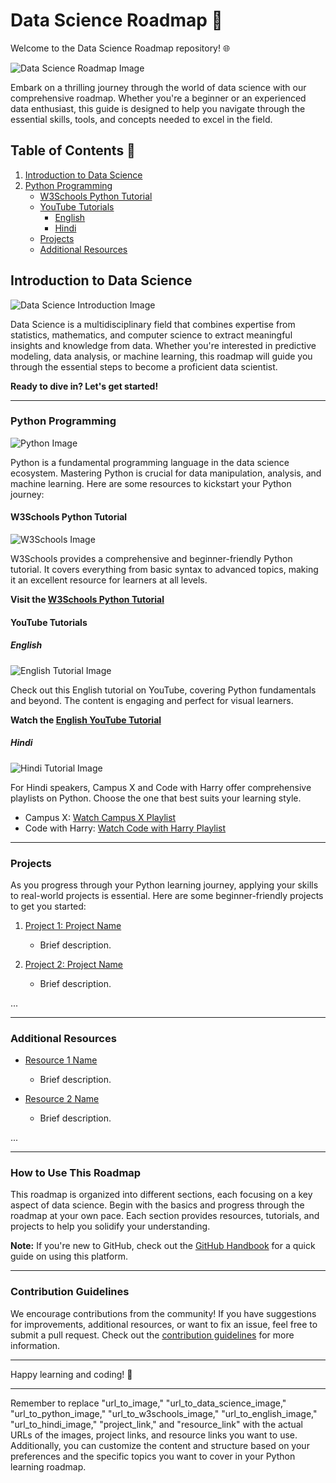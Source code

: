 # Data Science Roadmap 🚀

Welcome to the Data Science Roadmap repository! 🌐

![Data Science Roadmap Image](url_to_image)

Embark on a thrilling journey through the world of data science with our comprehensive roadmap. Whether you're a beginner or an experienced data enthusiast, this guide is designed to help you navigate through the essential skills, tools, and concepts needed to excel in the field.

## Table of Contents 📑

1. [Introduction to Data Science](#introduction-to-data-science)
2. [Python Programming](#python-programming)
   - [W3Schools Python Tutorial](#w3schools-python-tutorial)
   - [YouTube Tutorials](#youtube-tutorials)
      - [English](#english)
      - [Hindi](#hindi)
   - [Projects](#projects)
   - [Additional Resources](#additional-resources)

## Introduction to Data Science

![Data Science Introduction Image](url_to_data_science_image)

Data Science is a multidisciplinary field that combines expertise from statistics, mathematics, and computer science to extract meaningful insights and knowledge from data. Whether you're interested in predictive modeling, data analysis, or machine learning, this roadmap will guide you through the essential steps to become a proficient data scientist.

**Ready to dive in? Let's get started!**

---

### Python Programming

![Python Image](url_to_python_image)

Python is a fundamental programming language in the data science ecosystem. Mastering Python is crucial for data manipulation, analysis, and machine learning. Here are some resources to kickstart your Python journey:

#### W3Schools Python Tutorial

![W3Schools Image](url_to_w3schools_image)

W3Schools provides a comprehensive and beginner-friendly Python tutorial. It covers everything from basic syntax to advanced topics, making it an excellent resource for learners at all levels.

**Visit the [W3Schools Python Tutorial](https://www.w3schools.com/python/default.asp)**

#### YouTube Tutorials

##### English

![English Tutorial Image](url_to_english_image)

Check out this English tutorial on YouTube, covering Python fundamentals and beyond. The content is engaging and perfect for visual learners.

**Watch the [English YouTube Tutorial](https://youtu.be/t8pPdKYpowI?si=6aRiZUl687Aax4bE)**

##### Hindi

![Hindi Tutorial Image](url_to_hindi_image)

For Hindi speakers, Campus X and Code with Harry offer comprehensive playlists on Python. Choose the one that best suits your learning style.

- Campus X: [Watch Campus X Playlist](https://youtube.com/playlist?list=PLKnIA16_Rmvb1RYR-iTA_hzckhdONtSW4&si=Fz7flAud1HEirN4I)
- Code with Harry: [Watch Code with Harry Playlist](https://youtube.com/playlist?list=PLu0W_9lII9agwh1XjRt242xIpHhPT2llg&si=cqX_PjPlWJhux8K3)

---

### Projects

As you progress through your Python learning journey, applying your skills to real-world projects is essential. Here are some beginner-friendly projects to get you started:

1. [Project 1: Project Name](project_link)
   - Brief description.

2. [Project 2: Project Name](project_link)
   - Brief description.

...

---

### Additional Resources

- [Resource 1 Name](resource_link)
  - Brief description.

- [Resource 2 Name](resource_link)
  - Brief description.

...

---

### How to Use This Roadmap

This roadmap is organized into different sections, each focusing on a key aspect of data science. Begin with the basics and progress through the roadmap at your own pace. Each section provides resources, tutorials, and projects to help you solidify your understanding.

**Note:** If you're new to GitHub, check out the [GitHub Handbook](https://guides.github.com/introduction/git-handbook/) for a quick guide on using this platform.

---

### Contribution Guidelines

We encourage contributions from the community! If you have suggestions for improvements, additional resources, or want to fix an issue, feel free to submit a pull request. Check out the [contribution guidelines](CONTRIBUTING.md) for more information.

---

Happy learning and coding! 🚀

---

Remember to replace "url_to_image," "url_to_data_science_image," "url_to_python_image," "url_to_w3schools_image," "url_to_english_image," "url_to_hindi_image," "project_link," and "resource_link" with the actual URLs of the images, project links, and resource links you want to use. Additionally, you can customize the content and structure based on your preferences and the specific topics you want to cover in your Python learning roadmap.
